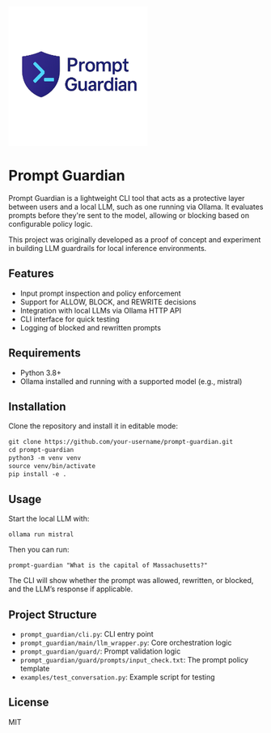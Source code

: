 <p align="left">
  <img src="./assets/prompt_guardian_logo_dark.png" alt="Prompt Guardian Logo" height="275">
</p>

# Prompt Guardian


Prompt Guardian is a lightweight CLI tool that acts as a protective layer between users and a local LLM, such as one running via Ollama. It evaluates prompts before they're sent to the model, allowing or blocking based on configurable policy logic.

This project was originally developed as a proof of concept and experiment in building LLM guardrails for local inference environments.

## Features

- Input prompt inspection and policy enforcement
- Support for ALLOW, BLOCK, and REWRITE decisions
- Integration with local LLMs via Ollama HTTP API
- CLI interface for quick testing
- Logging of blocked and rewritten prompts

## Requirements

- Python 3.8+
- Ollama installed and running with a supported model (e.g., mistral)

## Installation

Clone the repository and install it in editable mode:

```
git clone https://github.com/your-username/prompt-guardian.git
cd prompt-guardian
python3 -m venv venv
source venv/bin/activate
pip install -e .
```

## Usage

Start the local LLM with:

```
ollama run mistral
```

Then you can run:

```
prompt-guardian "What is the capital of Massachusetts?"
```

The CLI will show whether the prompt was allowed, rewritten, or blocked, and the LLM’s response if applicable.

## Project Structure

- `prompt_guardian/cli.py`: CLI entry point
- `prompt_guardian/main/llm_wrapper.py`: Core orchestration logic
- `prompt_guardian/guard/`: Prompt validation logic
- `prompt_guardian/guard/prompts/input_check.txt`: The prompt policy template
- `examples/test_conversation.py`: Example script for testing

## License

MIT